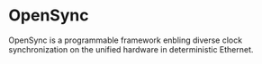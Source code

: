 # OpenSync
OpenSync is a programmable framework enbling diverse clock synchronization on the unified  hardware in deterministic Ethernet.
